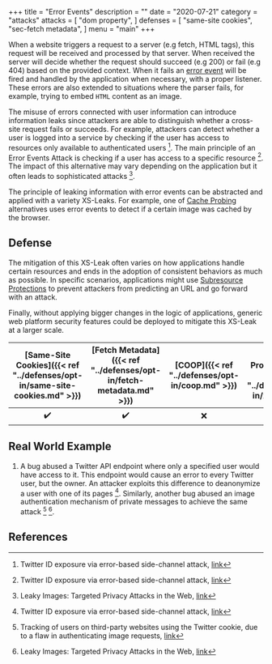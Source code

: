 +++
title = "Error Events"
description = ""
date = "2020-07-21"
category = "attacks"
attacks = [
    "dom property",
]
defenses = [
    "same-site cookies",
    "sec-fetch metadata",
]
menu = "main"
+++


When a website triggers a request to a server (e.g fetch, HTML tags), this request will be received and processed by that server. When received the server will decide whether the request should succeed (e.g 200) or fail (e.g 404) based on the provided context. When it fails an [error event](https://developer.mozilla.org/en-US/docs/Web/API/Element/error_event) will be fired and handled by the application when necessary, with a proper listener. These errors are also extended to situations where the parser fails, for example, trying to embed `HTML` content as an image.

The misuse of errors connected with user information can introduce information leaks since attackers are able to distinguish whether a cross-site request fails or succeeds. For example, attackers can detect whether a user is logged into a service by checking if the user has access to resources only available to authenticated users [^3]. The main principle of an Error Events Attack is checking if a user has access to a specific resource [^3]. The impact of this alternative may vary depending on the application but it often leads to sophisticated attacks [^1].

The principle of leaking information with error events can be abstracted and applied with a variety XS-Leaks. For example, one of [Cache Probing](https://TODO) alternatives uses error events to detect if a certain image was cached by the browser.

## Defense

The mitigation of this XS-Leak often varies on how applications handle certain resources and ends in the adoption of consistent behaviors as much as possible. In specific scenarios, applications might use [Subresource Protections](https://TODO) to prevent attackers from predicting an URL and go forward with an attack. 

Finally, without applying bigger changes in the logic of applications, generic web platform security features could be deployed to mitigate this XS-Leak at a larger scale.

| [Same-Site Cookies]({{< ref "../defenses/opt-in/same-site-cookies.md" >}})  | [Fetch Metadata]({{< ref "../defenses/opt-in/fetch-metadata.md" >}})  | [COOP]({{< ref "../defenses/opt-in/coop.md" >}})  |  [Framing Protections]({{< ref "../defenses/opt-in/xfo.md" >}}) |
|:--------------------------:|:---------------:|:-----:|:--------------------:|
|         ✔️                 |      ✔️         |  ❌   |          ❌         |


## Real World Example

1. A bug abused a Twitter API endpoint where only a specified user would have access to it. This endpoint would cause an error to every Twitter user, but the owner. An attacker exploits this difference to deanonymize a user with one of its pages [^3]. Similarly, another bug abused an image authentication mechanism of private messages to achieve the same attack  [^2] [^1].

## References

[^1]: Leaky Images: Targeted Privacy Attacks in the Web, [link](https://www.usenix.org/system/files/sec19fall_staicu_prepub.pdf)
[^2]: Tracking of users on third-party websites using the Twitter cookie, due to a flaw in authenticating image requests, [link](https://hackerone.com/reports/329957)
[^3]: Twitter ID exposure via error-based side-channel attack, [link](https://hackerone.com/reports/505424)